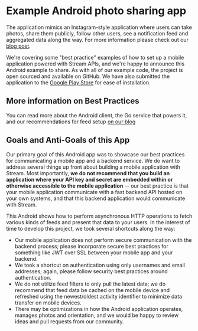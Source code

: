 # Example Android photo sharing app

The application mimics an Instagram-style application where users can take photos, share them publicly,
follow other users, see a notification feed and aggregated data along the way. For more information
please check out our [blog post]().

We're covering some "best practice" examples of how to set up a mobile application powered with Stream
APIs, and we're happy to announce this Android example to share. As with all of our example code,
the project is open sourced and available on GitHub. We have also submitted the application to the
[Google Play Store](play.google.com/store/apps/details?id=io.getstream.example) for ease of installation.

## More information on Best Practices

You can read more about the Android client, the Go service that powers it, and our recommendations
for feed setup [on our blog](http://blog.getstream.io/category/best-practices/)

## Goals and Anti-Goals of this App

Our primary goal of this Android app was to showcase our best practices for communicating a mobile
app and a backend service. We do want to address several things up front about building a mobile
application with Stream. Most importantly, **we do not recommend that you build an application where
your API key and secret are embedded within or otherwise accessible to the mobile application** --
our best practice is that your mobile application communicate with a fast backend API hosted on your
own systems, and that this backend application would communicate with Stream.

This Android shows how to perform asynchronous HTTP operations to fetch various kinds of feeds and
present that data to your users. In the interest of time to develop this project, we took several
shortcuts along the way:
- Our mobile application does not perform secure communication with the backend process; please
incorporate secure best practices for something like JWT over SSL between your mobile app and your
backend.
- We took a shortcut on authentication using only usernames and email addresses; again, please
follow security best practices around authentication.
- We do not utilize feed filters to only pull the latest data; we do recommend that feed data be
cached on the mobile device and refreshed using the newest/oldest activity identifier to minimize
data transfer on mobile devices.
- There may be optimizations in how the Android application operates, manages photos and
orientation, and we would be happy to review ideas and pull requests from our community.
